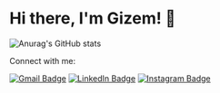 # Hi there, I'm Gizem! 👋


![Anurag's GitHub stats](https://github-readme-stats.vercel.app/api?username=GizemCimen&show_icons=true&theme=radical)

 Connect with me:

[![Gmail Badge](https://img.shields.io/badge/Gmail-D14836?style=for-the-badge&logo=gmail&logoColor=white&link=link)](mailto:ggizemcimen@gmail.com) 
[![LinkedIn Badge](https://img.shields.io/badge/LinkedIn-0077B5?style=for-the-badge&logo=linkedin&logoColor=white&link=link)](https://www.linkedin.com/in/gizemcimenn/)
[![Instagram Badge](https://img.shields.io/badge/Instagram-E4405F?style=for-the-badge&logo=instagram&logoColor=white&link=link)](https://www.instagram.com/gizemcmn13/) 
